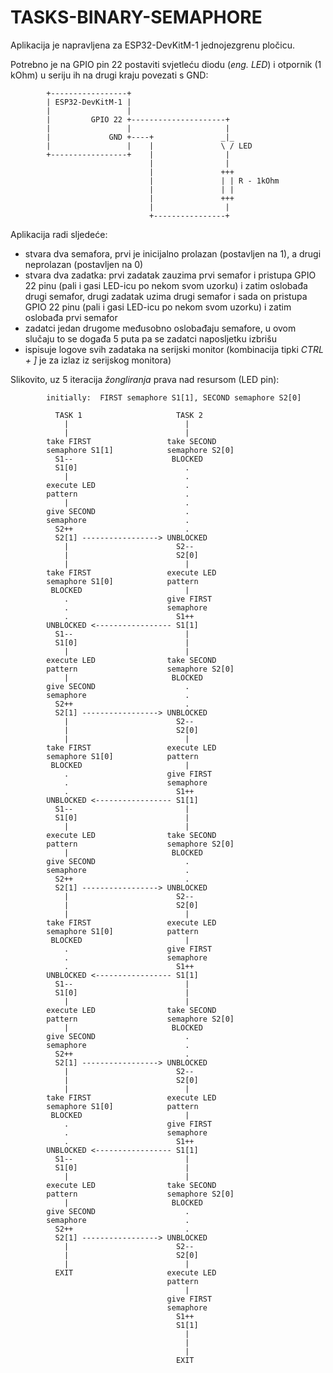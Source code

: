 # TASKS-BINARY-SEMAPHORE

Aplikacija je napravljena za ESP32-DevKitM-1 jednojezgrenu pločicu.

Potrebno je na GPIO pin 22 postaviti svjetleću diodu (*eng. LED*) i otpornik (1 kOhm) u seriju ih na drugi kraju povezati s GND:

```
        +-----------------+
        | ESP32-DevKitM-1 |
        |                 |
        |         GPIO 22 +---------------------+
        |                 |                     |
        |             GND +----+               _|_
        |                 |    |               \ / LED
        +-----------------+    |                |
                               |                |
                               |               +++
                               |               | | R - 1kOhm
                               |               | |
                               |               +++
                               |                |
                               +----------------+
```

Aplikacija radi sljedeće:

- stvara dva semafora, prvi je inicijalno prolazan (postavljen na 1), a drugi neprolazan (postavljen na 0)
- stvara dva zadatka: prvi zadatak zauzima prvi semafor i pristupa GPIO 22 pinu (pali i gasi LED-icu po nekom svom uzorku) i zatim oslobađa drugi semafor, drugi zadatak uzima drugi semafor i sada on pristupa GPIO 22 pinu (pali i gasi LED-icu po nekom svom uzorku) i zatim oslobađa prvi semafor
- zadatci jedan drugome međusobno oslobađaju semafore, u ovom slučaju to se događa 5 puta pa se zadatci naposljetku izbrišu
- ispisuje logove svih zadataka na serijski monitor (kombinacija tipki *CTRL + ]* je za izlaz iz serijskog monitora)

Slikovito, uz 5 iteracija *žongliranja* prava nad resursom (LED pin):

```
        initially:  FIRST semaphore S1[1], SECOND semaphore S2[0]

          TASK 1                     TASK 2
            |                          |
            |                          |
        take FIRST                 take SECOND
        semaphore S1[1]            semaphore S2[0]
          S1--                      BLOCKED
          S1[0]                        .
            |                          .
        execute LED                    .
        pattern                        .
            |                          .
        give SECOND                    .
        semaphore                      .
          S2++                         .
          S2[1] -----------------> UNBLOCKED
            |                        S2--
            |                        S2[0]
            |                          |
        take FIRST                 execute LED
        semaphore S1[0]            pattern
         BLOCKED                       |
            .                      give FIRST
            .                      semaphore
            .                        S1++
        UNBLOCKED <----------------- S1[1]
          S1--                         |
          S1[0]                        | 
            |                          |
        execute LED                take SECOND
        pattern                    semaphore S2[0]
            |                       BLOCKED
        give SECOND                    .
        semaphore                      .
          S2++                         .
          S2[1] -----------------> UNBLOCKED
            |                        S2--
            |                        S2[0]
            |                          |
        take FIRST                 execute LED
        semaphore S1[0]            pattern
         BLOCKED                       |
            .                      give FIRST
            .                      semaphore
            .                        S1++
        UNBLOCKED <----------------- S1[1]
          S1--                         |
          S1[0]                        |
            |                          |
        execute LED                take SECOND
        pattern                    semaphore S2[0]
            |                       BLOCKED
        give SECOND                    .
        semaphore                      .
          S2++                         .
          S2[1] -----------------> UNBLOCKED
            |                        S2--
            |                        S2[0]
            |                          |
        take FIRST                 execute LED
        semaphore S1[0]            pattern
         BLOCKED                       |
            .                      give FIRST
            .                      semaphore
            .                        S1++
        UNBLOCKED <----------------- S1[1]
          S1--                         |
          S1[0]                        |
            |                          |
        execute LED                take SECOND
        pattern                    semaphore S2[0]
            |                       BLOCKED
        give SECOND                    .
        semaphore                      .
          S2++                         .
          S2[1] -----------------> UNBLOCKED
            |                        S2--
            |                        S2[0]
            |                          |
        take FIRST                 execute LED
        semaphore S1[0]            pattern
         BLOCKED                       |
            .                      give FIRST
            .                      semaphore
            .                        S1++
        UNBLOCKED <----------------- S1[1]
          S1--                         |
          S1[0]                        |
            |                          |
        execute LED                take SECOND
        pattern                    semaphore S2[0]
            |                       BLOCKED
        give SECOND                    .
        semaphore                      .
          S2++                         .
          S2[1] -----------------> UNBLOCKED
            |                        S2--
            |                        S2[0] 
            |                          |
          EXIT                     execute LED
                                   pattern
                                       |
                                   give FIRST
                                   semaphore
                                     S1++
                                     S1[1]
                                       |
                                       |
                                       |
                                     EXIT
```
